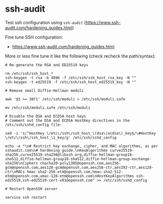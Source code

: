 # ssh-audit

Test ssh configuration using `ssh-audit` (https://www.ssh-audit.com/hardening_guides.html)

Fine tune SSH configuration:

- https://www.ssh-audit.com/hardening_guides.html


More or less fine tune it like the following (check recheck the path/syntax):

```
# Re-generate the RSA and ED25519 keys

rm /etc/ssh/ssh_host_*
ssh-keygen -t rsa -b 4096 -f /etc/ssh/ssh_host_rsa_key -N ""
ssh-keygen -t ed25519 -f /etc/ssh/ssh_host_ed25519_key -N ""

# Remove small Diffie-Hellman moduli

awk '$5 >= 3071' /etc/ssh/moduli > /etc/ssh/moduli.safe

mv /etc/ssh/moduli.safe /etc/ssh/moduli

# Disable the DSA and ECDSA host keys
# Comment out the DSA and ECDSA HostKey directives in the /etc/ssh/sshd_config file:

sed -i 's/^HostKey \/etc\/ssh\/ssh_host_\(dsa\|ecdsa\)_key$/\#HostKey \/etc\/ssh\/ssh_host_\1_key/g' /etc/ssh/sshd_config

echo -e "\n# Restrict key exchange, cipher, and MAC algorithms, as per sshaudit.com\n# hardening guide.\nKexAlgorithms curve25519-sha256,curve25519-sha256@libssh.org,diffie-hellman-group16-sha512,diffie-hellman-group18-sha512,diffie-hellman-group-exchange-sha256\nCiphers chacha20-poly1305@openssh.com,aes256-gcm@openssh.com,aes128-gcm@openssh.com,aes256-ctr,aes192-ctr,aes128-ctr\nMACs hmac-sha2-256-etm@openssh.com,hmac-sha2-512-etm@openssh.com,umac-128-etm@openssh.com\nHostKeyAlgorithms ssh-ed25519,ssh-ed25519-cert-v01@openssh.com" >> /etc/ssh/sshd_config

# Restart OpenSSH server

service ssh restart

```
